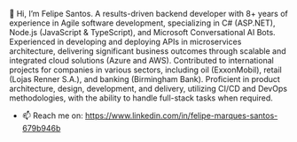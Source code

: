 👋 Hi, I’m Felipe Santos. A results-driven backend developer with 8+ years of experience in Agile software development, specializing in C# (ASP.NET), Node.js (JavaScript & TypeScript), and Microsoft Conversational AI Bots. Experienced in developing and deploying APIs in microservices architecture, delivering significant business outcomes through scalable and integrated cloud solutions (Azure and AWS). Contributed to international projects for companies in various sectors, including oil (ExxonMobil), retail (Lojas Renner S.A.), and banking (Birmingham Bank). Proficient in product architecture, design, development, and delivery, utilizing CI/CD and DevOps methodologies, with the ability to handle full-stack tasks when required.

- 📫 Reach me on: https://www.linkedin.com/in/felipe-marques-santos-679b946b

